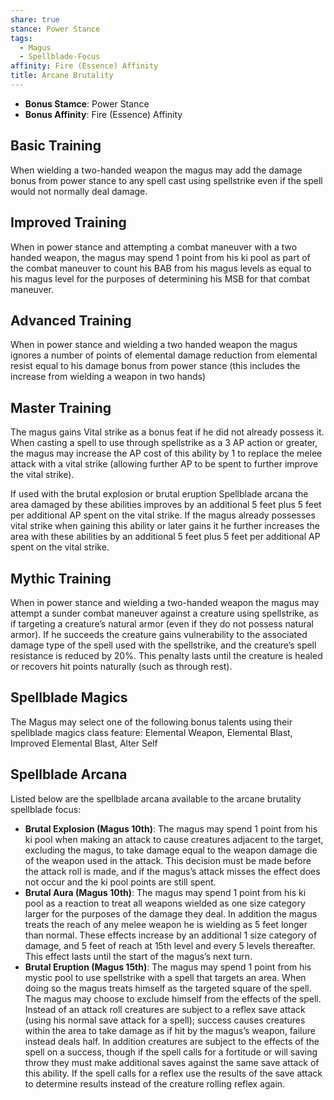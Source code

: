 ```yaml
---
share: true
stance: Power Stance
tags:
  - Magus
  - Spellblade-Focus
affinity: Fire (Essence) Affinity
title: Arcane Brutality
---
```



- **Bonus Stamce**: Power Stance 
- **Bonus Affinity**: Fire (Essence) Affinity
## Basic Training
When wielding a two-handed weapon the magus may add the damage bonus from power stance to any spell cast using spellstrike even if the spell would not normally deal damage.
## Improved Training
When in power stance and attempting a combat maneuver with a two handed weapon, the magus may spend 1 point from his ki pool as part of the combat maneuver to count his BAB from his magus levels as equal to his magus level for the purposes of determining his MSB for that combat maneuver.
## Advanced Training
When in power stance and wielding a two handed weapon the magus ignores a number of points of elemental damage reduction from elemental resist equal to his damage bonus from power stance (this includes the increase from wielding a weapon in two hands)
## Master Training
The magus gains Vital strike as a bonus feat if he did not already possess it. When casting a spell to use through spellstrike as a 3 AP action or greater, the magus may increase the AP cost of this ability by 1 to replace the melee attack with a vital strike (allowing further AP to be spent to further improve the vital strike).

If used with the brutal explosion or brutal eruption Spellblade arcana the area damaged by these abilities improves by an additional 5 feet plus 5 feet per additional AP spent on the vital strike. If the magus already possesses vital strike when gaining this ability or later gains it he further increases the area with these abilities by an additional 5 feet plus 5 feet per additional AP spent on the vital strike.
## Mythic Training
When in power stance and wielding a two-handed weapon the magus may attempt a sunder combat maneuver against a creature using spellstrike, as if targeting a creature’s natural armor (even if they do not possess natural armor). If he succeeds the creature gains vulnerability to the associated damage type of the spell used with the spellstrike, and the creature’s spell resistance is reduced by 20%. This penalty lasts until the creature is healed or recovers hit points naturally (such as through rest).
## Spellblade Magics
The Magus may select one of the following bonus talents using their spellblade magics class feature: Elemental Weapon, Elemental Blast, Improved Elemental Blast, Alter Self
## Spellblade Arcana
Listed below are the spellblade arcana available to the arcane brutality spellblade focus:

- **Brutal Explosion (Magus 10th)**: The magus may spend 1 point from his ki pool when making an attack to cause creatures adjacent to the target, excluding the magus, to take damage equal to the weapon damage die of the weapon used in the attack. This decision must be made before the attack roll is made, and if the magus’s attack misses the effect does not occur and the ki pool points are still spent.
- **Brutal Aura (Magus 10th)**: The magus may spend 1 point from his ki pool as a reaction to treat all weapons wielded as one size category larger for the purposes of the damage they deal. In addition the magus treats the reach of any melee weapon he is wielding as 5 feet longer than normal. These effects increase by an additional 1 size category of damage, and 5 feet of reach at 15th level and every 5 levels thereafter. This effect lasts until the start of the magus’s next turn.
- **Brutal Eruption (Magus 15th)**: The magus may spend 1 point from his mystic pool to use spellstrike with a spell that targets an area. When doing so the magus treats himself as the targeted square of the spell. The magus may choose to exclude himself from the effects of the spell. Instead of an attack roll creatures are subject to a reflex save attack (using his normal save attack for a spell); success causes creatures within the area to take damage as if hit by the magus’s weapon, failure instead deals half. In addition creatures are subject to the effects of the spell on a success, though if the spell calls for a fortitude or will saving throw they must make additional saves against the same save attack of this ability. If the spell calls for a reflex use the results of the save attack to determine results instead of the creature rolling reflex again.